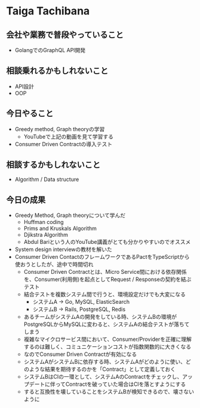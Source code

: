 # Taiga Tachibana

## 会社や業務で普段やっていること

- GolangでのGraphQL API開発

## 相談乗れるかもしれないこと

- API設計
- OOP

## 今日やること

- Greedy method, Graph theoryの学習
  - YouTubeで上記の動画を見て学習する
- Consumer Driven Contractの導入テスト

## 相談するかもしれないこと

- Algorithm / Data structure

## 今日の成果

- Greedy Method, Graph theoryについて学んだ
  - Huffman coding
  - Prims and Kruskals Algorithm
  - Djikstra Algorithm
  - Abdul Bariという人のYouTube講義がとても分かりやすいのでオススメ
- System design interviewの教材を解いた
- Consumer Driven ContactのフレームワークであるPactをTypeScriptから使おうとしたが、途中で時間切れ
  - Consumer Driven Contractとは、Micro Service間における依存関係を、Consumer(利用側)を起点としてRequest / Responseの契約を結ぶテスト
  - 結合テストを複数システム間で行うと、環境設定だけでも大変になる
    - システムA -> Go, MySQL, ElasticSearch
    - システムB -> Rails, PostgreSQL, Redis
  - あるチームがシステムAの開発をしている時、システムBの環境がPostgreSQLからMySQLに変わると、システムAの結合テストが落ちてしまう
  - 複雑なマイクロサービス間において、Consumer/Providerを正確に理解するのは難しく、コミュニケーションコストが指数関数的に大きくなる
  - なのでConsumer Driven Contractが有効になる
  - システムAがシステムBに依存する時、システムAがどのように使い、どのような結果を期待するのかを「Contract」として定義しておく
  - システムBはCIの一環として、システムAのContractをチェックし、アップデートに伴ってContractを破っていた場合はCIを落とすようにする
  - すると互換性を壊していることをシステムBが検知できるので、壊さないように

